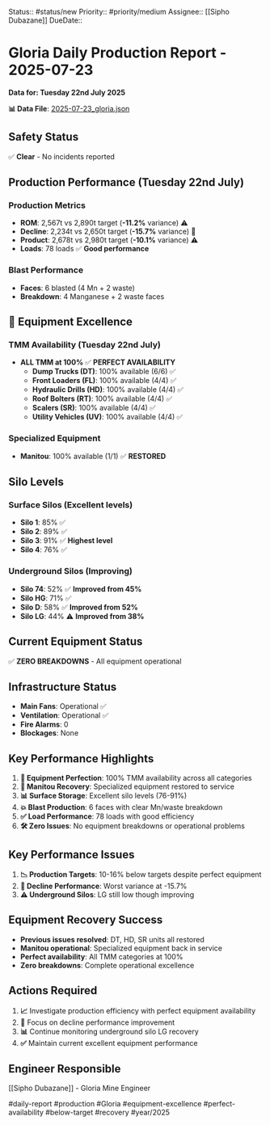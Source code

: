 Status:: #status/new
Priority:: #priority/medium
Assignee:: [[Sipho Dubazane]]
DueDate::

# Gloria Daily Production Report - 2025-07-23
**Data for: Tuesday 22nd July 2025**

**📊 Data File**: [2025-07-23_gloria.json](data/2025-07-23_gloria.json)

## Safety Status
✅ **Clear** - No incidents reported

## Production Performance (Tuesday 22nd July)

### Production Metrics
- **ROM**: 2,567t vs 2,890t target (**-11.2%** variance) ⚠️
- **Decline**: 2,234t vs 2,650t target (**-15.7%** variance) 🔴
- **Product**: 2,678t vs 2,980t target (**-10.1%** variance) ⚠️
- **Loads**: 78 loads ✅ **Good performance**

### Blast Performance
- **Faces**: 6 blasted (4 Mn + 2 waste)
- **Breakdown**: 4 Manganese + 2 waste faces

## 🎉 Equipment Excellence

### TMM Availability (Tuesday 22nd July)
- **ALL TMM at 100%** ✅ **PERFECT AVAILABILITY**
  - **Dump Trucks (DT)**: 100% available (6/6) ✅
  - **Front Loaders (FL)**: 100% available (4/4) ✅
  - **Hydraulic Drills (HD)**: 100% available (4/4) ✅
  - **Roof Bolters (RT)**: 100% available (4/4) ✅
  - **Scalers (SR)**: 100% available (4/4) ✅
  - **Utility Vehicles (UV)**: 100% available (4/4) ✅

### Specialized Equipment
- **Manitou**: 100% available (1/1) ✅ **RESTORED**

## Silo Levels

### Surface Silos (Excellent levels)
- **Silo 1**: 85% ✅
- **Silo 2**: 89% ✅
- **Silo 3**: 91% ✅ **Highest level**
- **Silo 4**: 76% ✅

### Underground Silos (Improving)
- **Silo 74**: 52% ✅ **Improved from 45%**
- **Silo HG**: 71% ✅
- **Silo D**: 58% ✅ **Improved from 52%**
- **Silo LG**: 44% ⚠️ **Improved from 38%**

## Current Equipment Status
✅ **ZERO BREAKDOWNS** - All equipment operational

## Infrastructure Status
- **Main Fans**: Operational ✅
- **Ventilation**: Operational ✅
- **Fire Alarms**: 0
- **Blockages**: None

## Key Performance Highlights
1. **🎯 Equipment Perfection**: 100% TMM availability across all categories
2. **🔧 Manitou Recovery**: Specialized equipment restored to service
3. **📊 Surface Storage**: Excellent silo levels (76-91%)
4. **💥 Blast Production**: 6 faces with clear Mn/waste breakdown
5. **✅ Load Performance**: 78 loads with good efficiency
6. **🛠️ Zero Issues**: No equipment breakdowns or operational problems

## Key Performance Issues
1. **📉 Production Targets**: 10-16% below targets despite perfect equipment
2. **🔴 Decline Performance**: Worst variance at -15.7%
3. **⚠️ Underground Silos**: LG still low though improving

## Equipment Recovery Success
- **Previous issues resolved**: DT, HD, SR units all restored
- **Manitou operational**: Specialized equipment back in service
- **Perfect availability**: All TMM categories at 100%
- **Zero breakdowns**: Complete operational excellence

## Actions Required
1. **📈** Investigate production efficiency with perfect equipment availability
2. **🎯** Focus on decline performance improvement
3. **📊** Continue monitoring underground silo LG recovery
4. **✅** Maintain current excellent equipment performance

## Engineer Responsible
[[Sipho Dubazane]] - Gloria Mine Engineer

#daily-report #production #Gloria #equipment-excellence #perfect-availability #below-target #recovery #year/2025